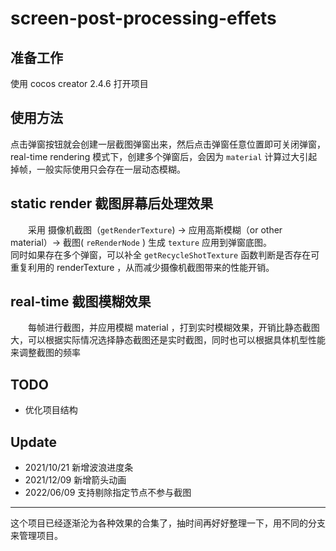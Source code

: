 # screen-post-processing-effets

## 准备工作

使用 cocos creator 2.4.6 打开项目

## 使用方法

点击弹窗按钮就会创建一层截图弹窗出来，然后点击弹窗任意位置即可关闭弹窗，real-time rendering 模式下，创建多个弹窗后，会因为 `material` 计算过大引起掉帧，一般实际使用只会存在一层动态模糊。

## static render 截图屏幕后处理效果

&emsp;&emsp;采用 摄像机截图（`getRenderTexture`) -> 应用高斯模糊（or other material）-> 截图( `reRenderNode` ) 生成 `texture` 应用到弹窗底图。<br>同时如果存在多个弹窗，可以补全 `getRecycleShotTexture` 函数判断是否存在可重复利用的 renderTexture ，从而减少摄像机截图带来的性能开销。

## real-time 截图模糊效果

&emsp;&emsp;每帧进行截图，并应用模糊 material ，打到实时模糊效果，开销比静态截图大，可以根据实际情况选择静态截图还是实时截图，同时也可以根据具体机型性能来调整截图的频率

## TODO

- 优化项目结构

## Update

- 2021/10/21 新增波浪进度条
- 2021/12/09 新增箭头动画
- 2022/06/09 支持剔除指定节点不参与截图


***
这个项目已经逐渐沦为各种效果的合集了，抽时间再好好整理一下，用不同的分支来管理项目。
